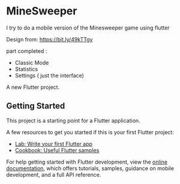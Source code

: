# MineSweeper

I try to do a mobile version of the Minesweeper game using flutter

Design from: https://bit.ly/49kTTgy 

part completed : 

- Classic Mode
- Statistics
- Settings ( just the interface)



A new Flutter project.

## Getting Started

This project is a starting point for a Flutter application.

A few resources to get you started if this is your first Flutter project:

- [Lab: Write your first Flutter app](https://docs.flutter.dev/get-started/codelab)
- [Cookbook: Useful Flutter samples](https://docs.flutter.dev/cookbook)

For help getting started with Flutter development, view the
[online documentation](https://docs.flutter.dev/), which offers tutorials,
samples, guidance on mobile development, and a full API reference.
